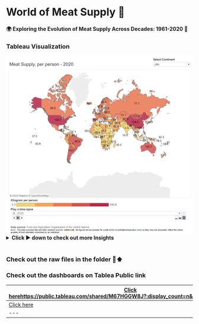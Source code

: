 <p>
  <h1 align="left"><b>World of Meat Supply 🥩</b></h1>
</p>

<a align="left"><b>🌍 Exploring the Evolution of Meat Supply Across Decades: 1961-2020 🥩 </b></a>

### Tableau Visualization 
<a target="">
  <img align="left" alt="" src="https://github.com/DJJamsran/images/blob/main/d1.png" width="1000"/>
</a>


<details>
  <summary><b>Click ▶️ down to check out more Insights</b></summary>
  <img src="https://github.com/DJJamsran/images/blob/main/d2.png" alt="image-description"/>
  <img src="https://github.com/DJJamsran/images/blob/main/d3.png" alt="image-description"/>
</details>

<br>

### Check out the raw files in the folder 📂⬆️
### Check out the dashboards on Tablea Public link
|[Click here](https://public.tableau.com/shared/M67HGGW8J?:display_count=n&:origin=viz_share_link)https://public.tableau.com/shared/M67HGGW8J?:display_count=n&:origin=viz_share_link/)|
|---|
|[Click here](https://public.tableau.com/app/profile/jamsran.davaajav/vizzes/)|
|---|
